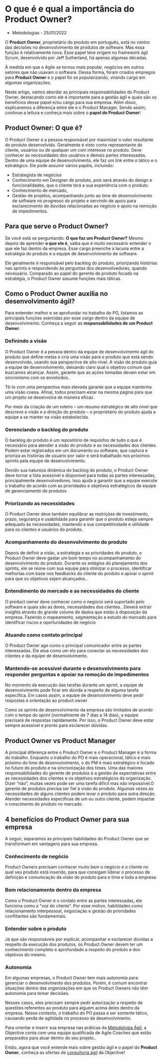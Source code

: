 # O que é e qual a importância do Product Owner?

- Metodologias - 25/01/2022

O **Product Owner**, proprietário do produto em português, está no centro das decisões no desenvolvimento de produtos de software. Mas essa função é relativamente nova. Esse papel teve origem no framework ágil Scrum, desenvolvido por Jeff Sutherland, há apenas algumas décadas. 

À medida em que o Agile se tornou mais popular, negócios em outros setores que não usavam o software. Dessa forma, foram criados empregos para **Product Owner** e o papel foi se popularizando, virando cargo em algumas organizações.

Neste artigo, vamos abordar as principais responsabilidades do Product Owner, destacando como ele é importante para a gestão ágil e quais são os benefícios desse papel e/ou cargo para sua empresa. Além disso, explicaremos a diferença entre ele e o Product Manager. Sendo assim, continue a leitura e conheça mais sobre o **papel do Product Owner**!

## Product Owner: O que é?

O Product Owner é a pessoa responsável por maximizar o valor resultante do produto desenvolvido. Geralmente é visto como representante do cliente, usuários ou de qualquer um com interesse no produto. Deve conhecer as necessidades dos usuários e demais partes interessadas. Dentro de uma equipe de desenvolvimento, ele faz um link entre o tático e o estratégico. Ele pode assumir vários papéis, incluindo:

- Estrategista de negócios
- Conhecimento em Designer de produto, pois será através do design e funcionalidades, que o cliente terá a sua experiência com o produto. 
- Conhecimento de mercado, 
-  Gestão de projetos, acompanhando junto ao time de desenvolvimento de software no progresso do projeto e servindo de apoio para esclarecimento de dúvidas relacionadas ao negócio e apoio na remoção de impedimentos.

## Para que serve o Product Owner?

Se você está se perguntando: **O que faz um Product Owner?** Mesmo depois de aprender **o que ele é**, saiba que é muito necessário entender o que ele faz dentro da empresa. Esse cargo preenche a lacuna entre a estratégia do produto e a equipe de desenvolvimento de software. 

Ele geralmente é responsável pelo backlog do produto, priorizando histórias nas sprints e respondendo às perguntas dos desenvolvedores, quando necessário. Comparado ao papel do gerente de produto focado na estratégia, o Product Owner assume funções mais táticas. 

## Como o Product Owner auxilia no desenvolvimento ágil?

Para entender melhor e se aprofundar no trabalho do PO, listamos as principais funções exercidas por esse cargo dentro da equipe de desenvolvimento. Conheça a seguir as **responsabilidades de um Product Owner**:

### Definindo a visão

O Product Owner é a pessoa dentro da equipe de desenvolvimento ágil do produto que define metas e cria uma visão para o produto que está sendo desenvolvido, usando sua perspectiva de alto nível. A visão de produto guia a equipe de desenvolvimento, deixando claro qual o objetivo comum que buscamos alcançar. Assim, garante que as ações tomadas devam estar em sincronismo com os envolvidos..

Tê-lo com uma perspectiva mais elevada garante que a equipe mantenha uma visão coesa. Afinal, todos precisam estar na mesma página para que um projeto se desenvolva de maneira eficaz.

Por meio da criação de um roteiro – um resumo estratégico de alto nível que descreve a visão e a direção do produto – o proprietário do produto ajuda a equipe a se manter na visão estabelecida. 

### Gerenciando o backlog do produto

O backlog do produto é um repositório de requisitos de tudo o que é necessário para atender a visão do produto e as necessidades dos clientes. Podem estar registrados em um documento ou software, que captura e prioriza as histórias de usuário por valor e será trabalhado nos próximos sprints pela equipe de desenvolvimento. 

 Devido sua natureza dinâmica do backlog do produto, o Product Owner deve tornar a lista acessível e disponível para todas as partes interessadas, principalmente desenvolvedores. Isso ajuda a garantir que a equipe execute o trabalho de acordo com as prioridades e objetivos estratégicos da equipe de gerenciamento de produtos

### Priorizando as necessidades

O Product Owner deve também equilibrar as restrições de investimento, prazo, segurança e usabilidade para garantir que o produto esteja sempre adequado às necessidades, mantendo a sua competitividade e utilidade para os clientes e usuários do produto.  

### Acompanhamento do desenvolvimento do produto

Depois de definir a visão, a estratégia e as prioridades do produto, o Product Owner deve gastar um bom tempo no acompanhamento do desenvolvimento do produto. Durante os estágios do planejamento dos sprints, ele se reúne com sua equipe para otimizar o processo, identificar melhorias com base nos feedbacks do cliente do produto e apoiar o sprint para que os objetivos sejam alcançados..

###  Entendimento do mercado e as necessidades do cliente

O product owner deve conhecer como o negócio será suportado pelo software e quais são as dores, necessidades dos clientes.. Deverá extrair insights através do grande volume de dados que estão à disposição da empresa. Fazendo o mapeamento, segmentação e estudo do mercado para identificar riscos e oportunidades de negócio

### Atuando como contato principal

O Product Owner age como o principal comunicador entre as partes interessadas. Ele atua como um elo para conectar as necessidades dos clientes e da equipe de desenvolvimento.

### Mantendo-se acessível durante o desenvolvimento para responder perguntas e apoiar na remoção de impedimentos

No momento da execução das tarefas durante um sprint, a equipe de desenvolvimento pode ficar em dúvida a respeito de alguma tarefa específica. Em casos assim, a equipe de desenvolvimento deve pedir respostas e orientação ao product owner

Como os sprints de desenvolvimento da empresa são limitados de acordo com o tempo do sprint (normalmente de 7 dias a 14 dias), a equipe precisará de respostas rapidamente. Por isso, o Product Owner deve estar sempre acessível e pronto para esclarecer dúvidas. 

## Product Owner vs Product Manager

A principal diferença entre o Product Owner e o Product Manager é a forma do trabalho. Enquanto o trabalho do PO é mais operacional, tático e mais próximo do time de desenvolvimento, o do PM é mais estratégico e focado no futuro do produto e na sincronização dos times. Uma das maiores responsabilidades do gerente de produtos é a gestão de expectativas entre as necessidades dos clientes e os objetivos estratégicos da organização. Dizer “não”, muitas vezes pode ser uma tarefa difícil mas não impossível.O gerente de produtos precisa ser fiel à visão do produto. Algumas vezes às necessidades de alguns clientes podem levar o produto para outra direção. Atender necessidades específicas de um ou outro cliente, podem impactar o crescimento do produto no mercado.

## 4 benefícios do Product Owner para sua empresa

A seguir, separamos as principais habilidades do Product Owner que se transformam em vantagens para sua empresa. 

### Conhecimento de negócio

Product Owners precisam conhecer muito bem o negócio e o cliente no qual seu produto está inserido, para que consigam liderar o processo de definição e comunicação da visão do produto para o time e toda a empresa. 

### Bom relacionamento dentro da empresa

Como o Product Owner é o contato entre as partes interessadas, ele funciona como a “voz do cliente”. Por esse motivo, habilidades como relacionamento interpessoal, negociação e gestão de prioridades conflitantes são fundamentais. 

### Entender sobre o produto

Já que são responsáveis por explicar, acompanhar e esclarecer dúvidas a respeito da execução dos produtos, os Product Owner devem ter um conhecimento completo e aprofundado a respeito do produto e dos objetivos do mesmo. 

### Autonomia

Em algumas empresas, o Product Owner tem mais autonomia para gerenciar o desenvolvimento dos produtos. Porém, é comum encontrar situações dentro das organizações em que os Product Owners não têm autonomia para tomar decisões.

Nesses casos, eles precisam sempre pedir autorização a respeito de questões referentes ao produto para alguém acima deles dentro da empresa. Nesse contexto, o trabalho do PO passa a ser somente tático, causando perda de agilidade no processo de desenvolvimento.

Para orientar e inserir sua empresa nas práticas da [Metodologia Ágil](https://www.objective.com.br/insights/metodologia-agil/), a Objective conta com uma equipe qualificada de Agile Coaches que estão preparados para atuar dentro do seu projeto..

Então, agora que você entende mais sobre gestão ágil e o papel do **Product Owner**, conheça as ofertas de [consultoria ágil](https://www.objective.com.br/consultoria-agil/) da Objective!